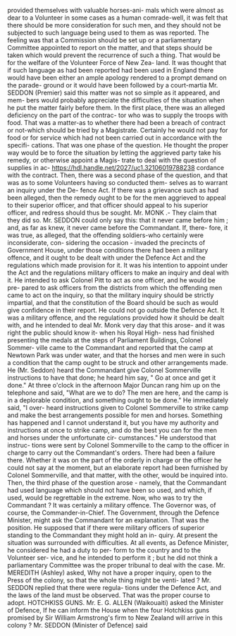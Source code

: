 provided themselves with valuable horses-ani- mals which were almost as dear to a Volunteer in some cases as a human comrade-well, it was felt that there should be more consideration for such men, and they should not be subjected to such language being used to them as was reported. The feeling was that a Commission should be set up or a parliamentary Committee appointed to report on the matter, and that steps should be taken which would prevent the recurrence of such a thing. That would be for the welfare of the Volunteer Force of New Zea- land. It was thought that if such language as had been reported had been used in England there would have been either an ample apology rendered to a prompt demand on the parade- ground or it would have been followed by a court-martia Mr. SEDDON (Premier) said this matter was not so simple as it appeared, and mem- bers would probably appreciate the difficulties of the situation when he put the matter fairly before them. In the first place, there was an alleged deficiency on the part of the contrac- tor who was to supply the troops with food. That was a matter-as to whether there had been a breach of contract or not-which should be tried by a Magistrate. Certainly he would not pay for food or for service which had not been carried out in accordance with the specifi- cations. That was one phase of the question. He thought the proper way would be to force the situation by letting the aggrieved party take his remedy, or otherwise appoint a Magis- trate to deal with the question of supplies in ac- https://hdl.handle.net/2027/uc1.32106019788238 cordance with the contract. Then, there was a second phase of the question, and that was as to some Volunteers having so conducted them- selves as to warrant an inquiry under the De- fence Act. If there was a grievance such as had been alleged, then the remedy ought to be for the men aggrieved to appeal to their superior officer, and that officer should appeal to his superior officer, and redress should thus be sought. Mr. MONK .- They claim that they did so. Mr. SEDDON could only say this: that it never came before him ; and, as far as knew, it never came before the Commandant. If, there- fore, it was true, as alleged, that the offending soldiers-who certainly were inconsiderate, con- sidering the occasion - invaded the precincts of Government House, under those conditions there had been a military offence, and it ought to be dealt with under the Defence Act and the regulations which made provision for it. It was his intention to appoint under the Act and the regulations military officers to make an inquiry and deal with it. He intended to ask Colonel Pitt to act as one officer, and he would be pre- pared to ask officers from the districts from which the offending men came to act on the inquiry, so that the military inquiry should be strictly impartial, and that the constitution of the Board should be such as would give confidence in their report. He could not go outside the Defence Act. It was a military offence, and the regulations provided how it should be dealt with, and he intended to deal Mr. Monk very day that this arose- and it was right the public should know it- when his Royal High- ness had finished presenting the medals at the steps of Parliament Buildings, Colonel Sommer- ville came to the Commandant and reported that the camp at Newtown Park was under water, and that the horses and men were in such a condition that the camp ought to be struck and other arrangements made. He (Mr. Seddon) heard the Commandant give Colonel Sommerville instructions to have that done; he heard him say, " Go at once and get it done." At three o'clock in the afternoon Major Duncan rang him up on the telephone and said, "What are we to do? The men are here, and the camp is in a deplorable condition, and something ought to be done." He immediately said, "I over- heard instructions given to Colonel Sommerville to strike camp and make the best arrangements possible for men and horses. Something has happened and I cannot understand it, but you have my authority and instructions at once to strike camp, and do the best you can for the men and horses under the unfortunate cir- cumstances." He understood that instruc- tions were sent by Colonel Sommerville to the camp to the officer in charge to carry out the Commandant's orders. There had been a failure there. Whether it was on the part of the orderly in charge or the officer he could not say at the moment, but an elaborate report had been furnished by Colonel Sommerville, and that matter, with the other, would be inquired into. Then, the third phase of the question arose - namely, that the Commandant had used language which should not have been so used, and which, if used, would be regrettable in the extreme. Now, who was to try the Commandant ? It was certainly a military offence. The Governor was, of course, the Commander-in-Chief. The Government, through the Defence Minister, might ask the Commandant for an explanation. That was the position. He supposed that if there were military officers of superior standing to the Commandant they might hold an in- quiry. At present the situation was surrounded with difficulties. At all events, as Defence Minister, he considered he had a duty to per- form to the country and to the Volunteer ser- vice, and he intended to perform it ; but he did not think a parliamentary Committee was the proper tribunal to deal with the case. Mr. MEREDITH (Ashley) asked, Why not have a proper inquiry, open to the Press of the colony, so that the whole thing might be venti- lated ? Mr. SEDDON replied that there were regula- tions under the Defence Act, and the laws of the land must be observed. That was the proper course to adopt. HOTCHKISS GUNS. Mr. E. G. ALLEN (Waikouaiti) asked the Minister of Defence, If he can inform the House when the four Hotchkiss guns promised by Sir William Armstrong's firm to New Zealand will arrive in this colony ? Mr. SEDDON (Minister of Defence) said 